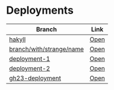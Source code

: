 # Deployments

| Branch | Link |
| --- | --- |
| [hakyll](https://github.com/visortelle/haskellfoundation.github.io/tree/) | [Open](https://visortelle.github.io/haskellfoundation.github.io/) |
| [branch/with/strange/name](https://github.com/visortelle/haskellfoundation.github.io/tree/branch/with/strange/name) | [Open](https://visortelle.github.io/haskellfoundation.github.io/branches/branch-with-strange-name) |
| [deployment-1](https://github.com/visortelle/haskellfoundation.github.io/tree/deployment-1) | [Open](https://visortelle.github.io/haskellfoundation.github.io/branches/deployment-1) |
| [deployment-2](https://github.com/visortelle/haskellfoundation.github.io/tree/deployment-2) | [Open](https://visortelle.github.io/haskellfoundation.github.io/branches/deployment-2) |
| [gh23-deployment](https://github.com/visortelle/haskellfoundation.github.io/tree/gh23-deployment) | [Open](https://visortelle.github.io/haskellfoundation.github.io/branches/gh23-deployment) |
